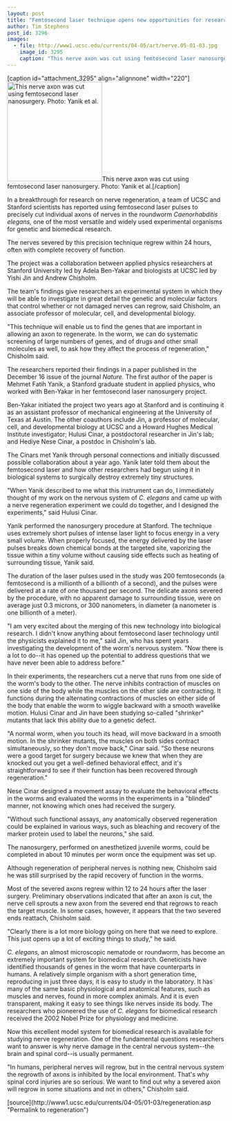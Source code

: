 ```yaml
---
layout: post
title: "Femtosecond laser technique opens new opportunities for research on nerve regeneration"
author: Tim Stephens
post_id: 3296
images:
  - file: http://www1.ucsc.edu/currents/04-05/art/nerve.05-01-03.jpg
    image_id: 3295
    caption: "This nerve axon was cut using femtosecond laser nanosurgery. Photo: Yanik et al."
---
```


[caption id="attachment_3295" align="alignnone" width="220"]<a href="http://localhost/mysite/wp-content/uploads/2005/01/nerve.05-01-03.jpg"><img class="size-full wp-image-3295" src="http://localhost/mysite/wp-content/uploads/2005/01/nerve.05-01-03.jpg" alt="This nerve axon was cut using femtosecond laser nanosurgery. Photo: Yanik et al." width="220" height="230" /></a>This nerve axon was cut using femtosecond laser nanosurgery. Photo: Yanik et al.[/caption]
<a name="content" id="content"></a>
<p>
  In a breakthrough for research on nerve regeneration, a team of UCSC and Stanford scientists has reported using femtosecond laser pulses to precisely cut individual axons of nerves in the roundworm <i>Caenorhabditis elegans,</i> one of the most versatile and widely used experimental organisms for genetic and biomedical research.
</p>
<p>
  The nerves severed by this precision technique regrew within 24 hours, often with complete recovery of function.<br>
</p>
<p>
  The project was a collaboration between applied physics researchers at Stanford University led by Adela Ben-Yakar and biologists at UCSC led by Yishi Jin and Andrew Chisholm.<br>
</p>
<p>
  The team's findings give researchers an experimental system in which they will be able to investigate in great detail the genetic and molecular factors that control whether or not damaged nerves can regrow, said Chisholm, an associate professor of molecular, cell, and developmental biology.<br>
</p>
<p>
  "This technique will enable us to find the genes that are important in allowing an axon to regenerate. In the worm, we can do systematic screening of large numbers of genes, and of drugs and other small molecules as well, to ask how they affect the process of regeneration," Chisholm said.<br>
</p>
<p>
  The researchers reported their findings in a paper published in the December 16 issue of the journal <i>Nature.</i> The first author of the paper is Mehmet Fatih Yanik, a Stanford graduate student in applied physics, who worked with Ben-Yakar in her femtosecond laser nanosurgery project.
</p>
<p>
  Ben-Yakar initiated the project two years ago at Stanford and is continuing it as an assistant professor of mechanical engineering at the University of Texas at Austin. The other coauthors include Jin, a professor of molecular, cell, and developmental biology at UCSC and a Howard Hughes Medical Institute investigator; Hulusi Cinar, a postdoctoral researcher in Jin's lab; and Hediye Nese Cinar, a postdoc in Chisholm's lab.<br>
</p>
<p>
  The Cinars met Yanik through personal connections and initially discussed possible collaboration about a year ago. Yanik later told them about the femtosecond laser and how other researchers had begun using it in biological systems to surgically destroy extremely tiny structures.<br>
</p>
<p>
  "When Yanik described to me what this instrument can do, I immediately thought of my work on the nervous system of <i>C. elegans</i> and came up with a nerve regeneration experiment we could do together, and I designed the experiments," said Hulusi Cinar.<br>
</p>
<p>
  Yanik performed the nanosurgery procedure at Stanford. The technique uses extremely short pulses of intense laser light to focus energy in a very small volume. When properly focused, the energy delivered by the laser pulses breaks down chemical bonds at the targeted site, vaporizing the tissue within a tiny volume without causing side effects such as heating of surrounding tissue, Yanik said.<br>
</p>
<p>
  The duration of the laser pulses used in the study was 200 femtoseconds (a femtosecond is a millionth of a billionth of a second), and the pulses were delivered at a rate of one thousand per second. The delicate axons severed by the procedure, with no apparent damage to surrounding tissue, were on average just 0.3 microns, or 300 nanometers, in diameter (a nanometer is one billionth of a meter).<br>
</p>
<p>
  "I am very excited about the merging of this new technology into biological research. I didn't know anything about femtosecond laser technology until the physicists explained it to me," said Jin, who has spent years investigating the development of the worm's nervous system. "Now there is a lot to do--it has opened up the potential to address questions that we have never been able to address before."<br>
</p>
<p>
  In their experiments, the researchers cut a nerve that runs from one side of the worm's body to the other. The nerve inhibits contraction of muscles on one side of the body while the muscles on the other side are contracting. It functions during the alternating contractions of muscles on either side of the body that enable the worm to wiggle backward with a smooth wavelike motion. Hulusi Cinar and Jin have been studying so-called "shrinker" mutants that lack this ability due to a genetic defect.<br>
</p>
<p>
  "A normal worm, when you touch its head, will move backward in a smooth motion. In the shrinker mutants, the muscles on both sides contract simultaneously, so they don't move back," Cinar said. "So these neurons were a good target for surgery because we knew that when they are knocked out you get a well-defined behavioral effect, and it's straightforward to see if their function has been recovered through regeneration."<br>
</p>
<p>
  Nese Cinar designed a movement assay to evaluate the behavioral effects in the worms and evaluated the worms in the experiments in a "blinded" manner, not knowing which ones had received the surgery.<br>
</p>
<p>
  "Without such functional assays, any anatomically observed regeneration could be explained in various ways, such as bleaching and recovery of the marker protein used to label the neurons," she said.<br>
</p>
<p>
  The nanosurgery, performed on anesthetized juvenile worms, could be completed in about 10 minutes per worm once the equipment was set up.
</p>
<p>
  Although regeneration of peripheral nerves is nothing new, Chisholm said he was still surprised by the rapid recovery of function in the worms.
</p>
<p>
  Most of the severed axons regrew within 12 to 24 hours after the laser surgery. Preliminary observations indicated that after an axon is cut, the nerve cell sprouts a new axon from the severed end that regrows to reach the target muscle. In some cases, however, it appears that the two severed ends reattach, Chisholm said.<br>
</p>
<p>
  "Clearly there is a lot more biology going on here that we need to explore. This just opens up a lot of exciting things to study," he said.<br>
</p>
<p>
  <i>C. elegans,</i> an almost microscopic nematode or roundworm, has become an extremely important system for biomedical research. Geneticists have identified thousands of genes in the worm that have counterparts in humans. A relatively simple organism with a short generation time, reproducing in just three days, it is easy to study in the laboratory. It has many of the same basic physiological and anatomical features, such as muscles and nerves, found in more complex animals. And it is even transparent, making it easy to see things like nerves inside its body. The researchers who pioneered the use of <i>C. elegans</i> for biomedical research received the 2002 Nobel Prize for physiology and medicine.<br>
</p>
<p>
  Now this excellent model system for biomedical research is available for studying nerve regeneration. One of the fundamental questions researchers want to answer is why nerve damage in the central nervous system--the brain and spinal cord--is usually permanent.<br>
</p>
<p>
  "In humans, peripheral nerves will regrow, but in the central nervous system the regrowth of axons is inhibited by the local environment. That's why spinal cord injuries are so serious. We want to find out why a severed axon will regrow in some situations and not in others," Chisholm said.<br>
</p>
[source](http://www1.ucsc.edu/currents/04-05/01-03/regeneration.asp "Permalink to regeneration")
